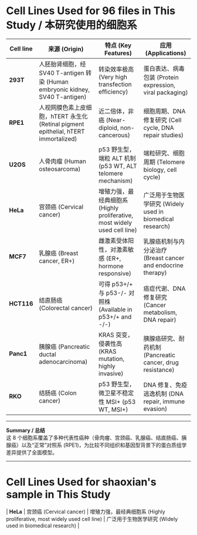 # Cell Lines Used for 96 files in This Study / 本研究使用的细胞系

| Cell line | 来源 (Origin) | 特点 (Key Features) | 应用 (Applications) |
|-----------|--------------|---------------------|---------------------|
| **293T** | 人胚胎肾细胞，经 SV40 T-antigen 转染 (Human embryonic kidney, SV40 T-antigen) | 转染效率极高 (Very high transfection efficiency) | 蛋白表达、病毒包装 (Protein expression, viral packaging) |
| **RPE1** | 人视网膜色素上皮细胞，hTERT 永生化 (Retinal pigment epithelial, hTERT immortalized) | 近二倍体，非癌 (Near-diploid, non-cancerous) | 细胞周期、DNA 修复研究 (Cell cycle, DNA repair studies) |
| **U2OS** | 人骨肉瘤 (Human osteosarcoma) | p53 野生型，端粒 ALT 机制 (p53 WT, ALT telomere mechanism) | 端粒研究、细胞周期 (Telomere biology, cell cycle) |
| **HeLa** | 宫颈癌 (Cervical cancer) | 增殖力强，最经典细胞系 (Highly proliferative, most widely used cell line) | 广泛用于生物医学研究 (Widely used in biomedical research) |
| **MCF7** | 乳腺癌 (Breast cancer, ER+) | 雌激素受体阳性，对激素敏感 (ER+, hormone responsive) | 乳腺癌机制与内分泌治疗 (Breast cancer and endocrine therapy) |
| **HCT116** | 结直肠癌 (Colorectal cancer) | 可得 p53+/+ 与 p53-/- 对照株 (Available in p53+/+ and -/-) | 癌症代谢、DNA 修复研究 (Cancer metabolism, DNA repair) |
| **Panc1** | 胰腺癌 (Pancreatic ductal adenocarcinoma) | KRAS 突变，侵袭性高 (KRAS mutation, highly invasive) | 胰腺癌研究、耐药机制 (Pancreatic cancer, drug resistance) |
| **RKO** | 结肠癌 (Colon cancer) | p53 野生型，微卫星不稳定性 MSI+ (p53 WT, MSI+) | DNA 修复、免疫逃逸机制 (DNA repair, immune evasion) |

---

**Summary / 总结**  
这 8 个细胞系覆盖了多种代表性癌种（骨肉瘤、宫颈癌、乳腺癌、结直肠癌、胰腺癌）以及“正常”对照系 (RPE1)，为比较不同组织和基因型背景下的蛋白质组学差异提供了全面模型。

---
# Cell Lines Used for shaoxian's sample in This Study
| **HeLa** | 宫颈癌 (Cervical cancer) | 增殖力强，最经典细胞系 (Highly proliferative, most widely used cell line) | 广泛用于生物医学研究 (Widely used in biomedical research) |
